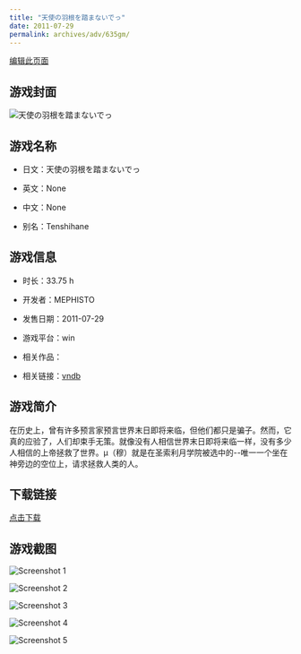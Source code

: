 ```yaml
---
title: "天使の羽根を踏まないでっ"
date: 2011-07-29
permalink: archives/adv/635gm/
---
```

[编辑此页面](https://github.com/ACG-3/ADV3-source/blob/main/source/_posts/%E5%A4%A9%E4%BD%BF%E3%81%AE%E7%BE%BD%E6%A0%B9%E3%82%92%E8%B8%8F%E3%81%BE%E3%81%AA%E3%81%84%E3%81%A7%E3%81%A3.md)

## 游戏封面

![天使の羽根を踏まないでっ](https://pan.timero.xyz/d/onedrive/img_lib_001/%E5%A4%A9%E4%BD%BF%E3%81%AE%E7%BE%BD%E6%A0%B9%E3%82%92%E8%B8%8F%E3%81%BE%E3%81%AA%E3%81%84%E3%81%A7%E3%81%A3_cover.avif)


## 游戏名称

- 日文：天使の羽根を踏まないでっ
- 英文：None
- 中文：None

- 别名：Tenshihane


## 游戏信息

- 时长：33.75 h
- 开发者：MEPHISTO
- 发售日期：2011-07-29
- 游戏平台：win
- 相关作品：

- 相关链接：[vndb](https://vndb.org/v6411)


## 游戏简介

在历史上，曾有许多预言家预言世界末日即将来临，但他们都只是骗子。然而，它真的应验了，人们却束手无策。就像没有人相信世界末日即将来临一样，没有多少人相信的上帝拯救了世界。μ（穆）就是在圣索利月学院被选中的--唯一一个坐在神旁边的空位上，请求拯救人类的人。




## 下载链接

[点击下载](https://pan.timero.xyz/onedrive/adv_lib_001/%E5%A4%A9%E4%BD%BF%E3%81%AE%E7%BE%BD%E6%A0%B9%E3%82%92%E8%B8%8F%E3%81%BE%E3%81%AA%E3%81%84%E3%81%A7%E3%81%A3)


## 游戏截图


![Screenshot 1](https://pan.timero.xyz/d/onedrive/img_lib_001/%E5%A4%A9%E4%BD%BF%E3%81%AE%E7%BE%BD%E6%A0%B9%E3%82%92%E8%B8%8F%E3%81%BE%E3%81%AA%E3%81%84%E3%81%A7%E3%81%A3_Screenshot_1.avif)

![Screenshot 2](https://pan.timero.xyz/d/onedrive/img_lib_001/%E5%A4%A9%E4%BD%BF%E3%81%AE%E7%BE%BD%E6%A0%B9%E3%82%92%E8%B8%8F%E3%81%BE%E3%81%AA%E3%81%84%E3%81%A7%E3%81%A3_Screenshot_2.avif)

![Screenshot 3](https://pan.timero.xyz/d/onedrive/img_lib_001/%E5%A4%A9%E4%BD%BF%E3%81%AE%E7%BE%BD%E6%A0%B9%E3%82%92%E8%B8%8F%E3%81%BE%E3%81%AA%E3%81%84%E3%81%A7%E3%81%A3_Screenshot_3.avif)

![Screenshot 4](https://pan.timero.xyz/d/onedrive/img_lib_001/%E5%A4%A9%E4%BD%BF%E3%81%AE%E7%BE%BD%E6%A0%B9%E3%82%92%E8%B8%8F%E3%81%BE%E3%81%AA%E3%81%84%E3%81%A7%E3%81%A3_Screenshot_4.avif)

![Screenshot 5](https://pan.timero.xyz/d/onedrive/img_lib_001/%E5%A4%A9%E4%BD%BF%E3%81%AE%E7%BE%BD%E6%A0%B9%E3%82%92%E8%B8%8F%E3%81%BE%E3%81%AA%E3%81%84%E3%81%A7%E3%81%A3_Screenshot_5.avif)

